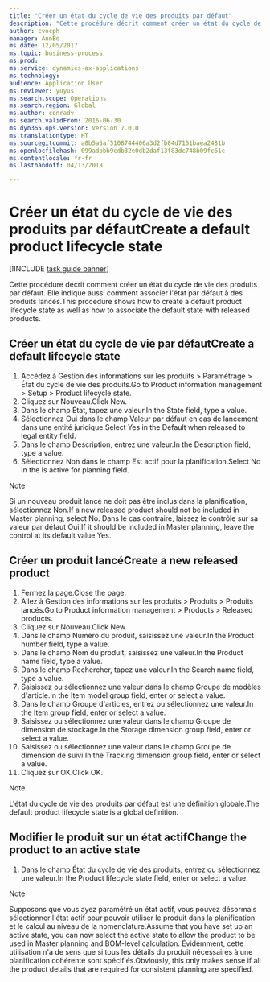 ```yaml
--- 
title: "Créer un état du cycle de vie des produits par défaut"
description: "Cette procédure décrit comment créer un état du cycle de vie des produits par défaut. Elle indique aussi comment associer l'état par défaut à des produits lancés."
author: cvocph
manager: AnnBe
ms.date: 12/05/2017
ms.topic: business-process
ms.prod: 
ms.service: dynamics-ax-applications
ms.technology: 
audience: Application User
ms.reviewer: yuyus
ms.search.scope: Operations
ms.search.region: Global
ms.author: conradv
ms.search.validFrom: 2016-06-30
ms.dyn365.ops.version: Version 7.0.0
ms.translationtype: HT
ms.sourcegitcommit: a8b5a5af5108744406a3d2fb84d7151baea2481b
ms.openlocfilehash: 099adbbb9cdb32e0db2daf13f83dc748b09fc61c
ms.contentlocale: fr-fr
ms.lasthandoff: 04/13/2018

---
```

# <a name="create-a-default-product-lifecycle-state"></a><span data-ttu-id="31c43-103">Créer un état du cycle de vie des produits par défaut</span><span class="sxs-lookup"><span data-stu-id="31c43-103">Create a default product lifecycle state</span></span>

[!INCLUDE [task guide banner](../../includes/task-guide-banner.md)]

<span data-ttu-id="31c43-104">Cette procédure décrit comment créer un état du cycle de vie des produits par défaut. Elle indique aussi comment associer l'état par défaut à des produits lancés.</span><span class="sxs-lookup"><span data-stu-id="31c43-104">This procedure shows how to create a default product lifecycle state as well as how to associate the default state with released products.</span></span>


## <a name="create-a-default-lifecycle-state"></a><span data-ttu-id="31c43-105">Créer un état du cycle de vie par défaut</span><span class="sxs-lookup"><span data-stu-id="31c43-105">Create a default lifecycle state</span></span>
1. <span data-ttu-id="31c43-106">Accédez à Gestion des informations sur les produits > Paramétrage > État du cycle de vie des produits.</span><span class="sxs-lookup"><span data-stu-id="31c43-106">Go to Product information management > Setup > Product lifecycle state.</span></span>
2. <span data-ttu-id="31c43-107">Cliquez sur Nouveau.</span><span class="sxs-lookup"><span data-stu-id="31c43-107">Click New.</span></span>
3. <span data-ttu-id="31c43-108">Dans le champ État, tapez une valeur.</span><span class="sxs-lookup"><span data-stu-id="31c43-108">In the State field, type a value.</span></span>
4. <span data-ttu-id="31c43-109">Sélectionnez Oui dans le champ Valeur par défaut en cas de lancement dans une entité juridique.</span><span class="sxs-lookup"><span data-stu-id="31c43-109">Select Yes in the Default when released to legal entity field.</span></span>
5. <span data-ttu-id="31c43-110">Dans le champ Description, entrez une valeur.</span><span class="sxs-lookup"><span data-stu-id="31c43-110">In the Description field, type a value.</span></span>
6. <span data-ttu-id="31c43-111">Sélectionnez Non dans le champ Est actif pour la planification.</span><span class="sxs-lookup"><span data-stu-id="31c43-111">Select No in the Is active for planning field.</span></span>

> [!NOTE]
> <span data-ttu-id="31c43-112">Si un nouveau produit lancé ne doit pas être inclus dans la planification, sélectionnez Non.</span><span class="sxs-lookup"><span data-stu-id="31c43-112">If a new released product should not be included in Master planning, select No.</span></span> <span data-ttu-id="31c43-113">Dans le cas contraire, laissez le contrôle sur sa valeur par défaut Oui.</span><span class="sxs-lookup"><span data-stu-id="31c43-113">If it should be included in Master planning, leave the control at its default value Yes.</span></span>  

## <a name="create-a-new-released-product"></a><span data-ttu-id="31c43-114">Créer un produit lancé</span><span class="sxs-lookup"><span data-stu-id="31c43-114">Create a new released product</span></span>
1. <span data-ttu-id="31c43-115">Fermez la page.</span><span class="sxs-lookup"><span data-stu-id="31c43-115">Close the page.</span></span>
2. <span data-ttu-id="31c43-116">Allez à Gestion des informations sur les produits > Produits > Produits lancés.</span><span class="sxs-lookup"><span data-stu-id="31c43-116">Go to Product information management > Products > Released products.</span></span>
3. <span data-ttu-id="31c43-117">Cliquez sur Nouveau.</span><span class="sxs-lookup"><span data-stu-id="31c43-117">Click New.</span></span>
4. <span data-ttu-id="31c43-118">Dans le champ Numéro du produit, saisissez une valeur.</span><span class="sxs-lookup"><span data-stu-id="31c43-118">In the Product number field, type a value.</span></span>
5. <span data-ttu-id="31c43-119">Dans le champ Nom du produit, saisissez une valeur.</span><span class="sxs-lookup"><span data-stu-id="31c43-119">In the Product name field, type a value.</span></span>
6. <span data-ttu-id="31c43-120">Dans le champ Rechercher, tapez une valeur.</span><span class="sxs-lookup"><span data-stu-id="31c43-120">In the Search name field, type a value.</span></span>
7. <span data-ttu-id="31c43-121">Saisissez ou sélectionnez une valeur dans le champ Groupe de modèles d'article.</span><span class="sxs-lookup"><span data-stu-id="31c43-121">In the Item model group field, enter or select a value.</span></span>
8. <span data-ttu-id="31c43-122">Dans le champ Groupe d'articles, entrez ou sélectionnez une valeur.</span><span class="sxs-lookup"><span data-stu-id="31c43-122">In the Item group field, enter or select a value.</span></span>
9. <span data-ttu-id="31c43-123">Saisissez ou sélectionnez une valeur dans le champ Groupe de dimension de stockage.</span><span class="sxs-lookup"><span data-stu-id="31c43-123">In the Storage dimension group field, enter or select a value.</span></span>
10. <span data-ttu-id="31c43-124">Saisissez ou sélectionnez une valeur dans le champ Groupe de dimension de suivi.</span><span class="sxs-lookup"><span data-stu-id="31c43-124">In the Tracking dimension group field, enter or select a value.</span></span>
11. <span data-ttu-id="31c43-125">Cliquez sur OK.</span><span class="sxs-lookup"><span data-stu-id="31c43-125">Click OK.</span></span>

> [!NOTE]
> <span data-ttu-id="31c43-126">L'état du cycle de vie des produits par défaut est une définition globale.</span><span class="sxs-lookup"><span data-stu-id="31c43-126">The default product lifecycle state is a global definition.</span></span>  

## <a name="change-the-product-to-an-active-state"></a><span data-ttu-id="31c43-127">Modifier le produit sur un état actif</span><span class="sxs-lookup"><span data-stu-id="31c43-127">Change the product to an active state</span></span>
1. <span data-ttu-id="31c43-128">Dans le champ État du cycle de vie des produits, entrez ou sélectionnez une valeur.</span><span class="sxs-lookup"><span data-stu-id="31c43-128">In the Product lifecycle state field, enter or select a value.</span></span>

> [!NOTE]
> <span data-ttu-id="31c43-129">Supposons que vous ayez paramétré un état actif, vous pouvez désormais sélectionner l'état actif pour pouvoir utiliser le produit dans la planification et le calcul au niveau de la nomenclature.</span><span class="sxs-lookup"><span data-stu-id="31c43-129">Assume that you have set up an active state, you can now select the active state to allow the product to be used in Master planning and BOM-level calculation.</span></span> <span data-ttu-id="31c43-130">Évidemment, cette utilisation n'a de sens que si tous les détails du produit nécessaires à une planification cohérente sont spécifiés.</span><span class="sxs-lookup"><span data-stu-id="31c43-130">Obviously, this only makes sense if all the product details that are required for consistent planning are specified.</span></span>  


